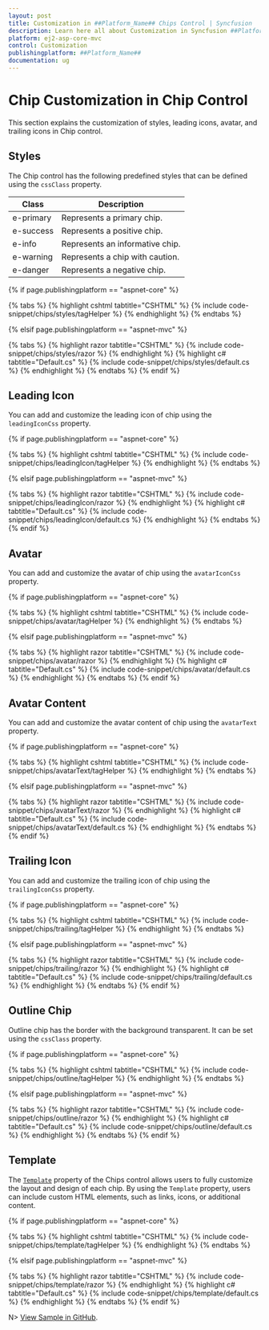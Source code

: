 ```yaml
---
layout: post
title: Customization in ##Platform_Name## Chips Control | Syncfusion
description: Learn here all about Customization in Syncfusion ##Platform_Name## Chips control of Syncfusion Essential JS 2 and more.
platform: ej2-asp-core-mvc
control: Customization
publishingplatform: ##Platform_Name##
documentation: ug
---
```


# Chip Customization in Chip Control

This section explains the customization of styles, leading icons, avatar, and trailing icons in Chip control.

## Styles

The Chip control has the following predefined styles that can be defined using the `cssClass` property.

| Class | Description |
| -------- | -------- |
| e-primary | Represents a primary chip. |
| e-success | Represents a positive chip. |
| e-info |  Represents an informative chip. |
| e-warning | Represents a chip with caution. |
| e-danger | Represents a negative chip. |

{% if page.publishingplatform == "aspnet-core" %}

{% tabs %}
{% highlight cshtml tabtitle="CSHTML" %}
{% include code-snippet/chips/styles/tagHelper %}
{% endhighlight %}
{% endtabs %}

{% elsif page.publishingplatform == "aspnet-mvc" %}

{% tabs %}
{% highlight razor tabtitle="CSHTML" %}
{% include code-snippet/chips/styles/razor %}
{% endhighlight %}
{% highlight c# tabtitle="Default.cs" %}
{% include code-snippet/chips/styles/default.cs %}
{% endhighlight %}
{% endtabs %}
{% endif %}



## Leading Icon

You can add and customize the leading icon of chip using the `leadingIconCss` property.

{% if page.publishingplatform == "aspnet-core" %}

{% tabs %}
{% highlight cshtml tabtitle="CSHTML" %}
{% include code-snippet/chips/leadingIcon/tagHelper %}
{% endhighlight %}
{% endtabs %}

{% elsif page.publishingplatform == "aspnet-mvc" %}

{% tabs %}
{% highlight razor tabtitle="CSHTML" %}
{% include code-snippet/chips/leadingIcon/razor %}
{% endhighlight %}
{% highlight c# tabtitle="Default.cs" %}
{% include code-snippet/chips/leadingIcon/default.cs %}
{% endhighlight %}
{% endtabs %}
{% endif %}



## Avatar

You can add and customize the avatar of chip using the `avatarIconCss` property.

{% if page.publishingplatform == "aspnet-core" %}

{% tabs %}
{% highlight cshtml tabtitle="CSHTML" %}
{% include code-snippet/chips/avatar/tagHelper %}
{% endhighlight %}
{% endtabs %}

{% elsif page.publishingplatform == "aspnet-mvc" %}

{% tabs %}
{% highlight razor tabtitle="CSHTML" %}
{% include code-snippet/chips/avatar/razor %}
{% endhighlight %}
{% highlight c# tabtitle="Default.cs" %}
{% include code-snippet/chips/avatar/default.cs %}
{% endhighlight %}
{% endtabs %}
{% endif %}



## Avatar Content

You can add and customize the avatar content of chip using the `avatarText` property.

{% if page.publishingplatform == "aspnet-core" %}

{% tabs %}
{% highlight cshtml tabtitle="CSHTML" %}
{% include code-snippet/chips/avatarText/tagHelper %}
{% endhighlight %}
{% endtabs %}

{% elsif page.publishingplatform == "aspnet-mvc" %}

{% tabs %}
{% highlight razor tabtitle="CSHTML" %}
{% include code-snippet/chips/avatarText/razor %}
{% endhighlight %}
{% highlight c# tabtitle="Default.cs" %}
{% include code-snippet/chips/avatarText/default.cs %}
{% endhighlight %}
{% endtabs %}
{% endif %}



## Trailing Icon

You can add and customize the trailing icon of chip using the `trailingIconCss` property.

{% if page.publishingplatform == "aspnet-core" %}

{% tabs %}
{% highlight cshtml tabtitle="CSHTML" %}
{% include code-snippet/chips/trailing/tagHelper %}
{% endhighlight %}
{% endtabs %}

{% elsif page.publishingplatform == "aspnet-mvc" %}

{% tabs %}
{% highlight razor tabtitle="CSHTML" %}
{% include code-snippet/chips/trailing/razor %}
{% endhighlight %}
{% highlight c# tabtitle="Default.cs" %}
{% include code-snippet/chips/trailing/default.cs %}
{% endhighlight %}
{% endtabs %}
{% endif %}



## Outline Chip

Outline chip has the border with the background transparent. It can be set using the `cssClass` property.

{% if page.publishingplatform == "aspnet-core" %}

{% tabs %}
{% highlight cshtml tabtitle="CSHTML" %}
{% include code-snippet/chips/outline/tagHelper %}
{% endhighlight %}
{% endtabs %}

{% elsif page.publishingplatform == "aspnet-mvc" %}

{% tabs %}
{% highlight razor tabtitle="CSHTML" %}
{% include code-snippet/chips/outline/razor %}
{% endhighlight %}
{% highlight c# tabtitle="Default.cs" %}
{% include code-snippet/chips/outline/default.cs %}
{% endhighlight %}
{% endtabs %}
{% endif %}

## Template

The [`Template`](https://help.syncfusion.com/cr/aspnetcore-js2/syncfusion.ej2.buttons.chiplist.html#Syncfusion_EJ2_Buttons_ChipList_Template) property of the Chips control allows users to fully customize the layout and design of each chip. By using the `Template` property, users can include custom HTML elements, such as links, icons, or additional content.

{% if page.publishingplatform == "aspnet-core" %}

{% tabs %}
{% highlight cshtml tabtitle="CSHTML" %}
{% include code-snippet/chips/template/tagHelper %}
{% endhighlight %}
{% endtabs %}

{% elsif page.publishingplatform == "aspnet-mvc" %}

{% tabs %}
{% highlight razor tabtitle="CSHTML" %}
{% include code-snippet/chips/template/razor %}
{% endhighlight %}
{% highlight c# tabtitle="Default.cs" %}
{% include code-snippet/chips/template/default.cs %}
{% endhighlight %}
{% endtabs %}
{% endif %}


N> [View Sample in GitHub](https://github.com/SyncfusionExamples/ASP-NET-Core-UG-Examples/tree/main/Chips/ChipsSample).
